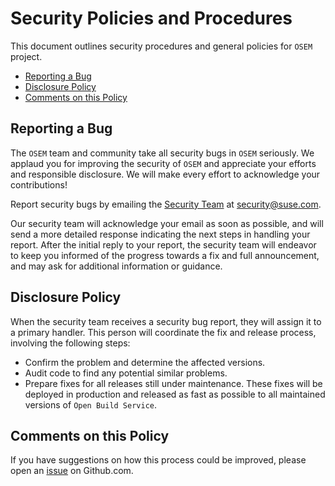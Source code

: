 # Security Policies and Procedures

This document outlines security procedures and general policies for `OSEM`
project.

  * [Reporting a Bug](#reporting-a-bug)
  * [Disclosure Policy](#disclosure-policy)
  * [Comments on this Policy](#comments-on-this-policy)

## Reporting a Bug

The `OSEM` team and community take all security bugs in `OSEM` seriously. We
applaud you for improving the security of `OSEM` and appreciate your efforts
and responsible disclosure. We will make every effort to acknowledge your
contributions!

Report security bugs by emailing the [Security Team](https://www.suse.com/support/security/contact/) at security@suse.com.

Our security team will acknowledge your email as soon as possible, and will
send a more detailed response indicating the next steps in handling your
report. After the initial reply to your report, the security team will endeavor
to keep you informed of the progress towards a fix and full announcement, and
may ask for additional information or guidance.

## Disclosure Policy

When the security team receives a security bug report, they will assign it to a
primary handler. This person will coordinate the fix and release process,
involving the following steps:

  * Confirm the problem and determine the affected versions.
  * Audit code to find any potential similar problems.
  * Prepare fixes for all releases still under maintenance. These fixes will be
    deployed in production and released as fast as possible to all maintained
    versions of `Open Build Service`.

## Comments on this Policy

If you have suggestions on how this process could be improved, please open an [issue](https://github.com/openSUSE/osem/issues) on Github.com.
